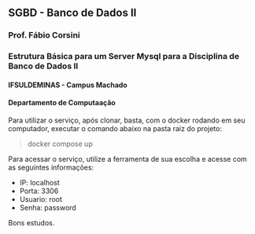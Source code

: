 ## SGBD - Banco de Dados II
### Prof. Fábio Corsini
### Estrutura Básica para um Server Mysql para a Disciplina de Banco de Dados II
#### IFSULDEMINAS - Campus Machado
#### Departamento de Computaação

Para utilizar o serviço, após clonar, basta, com o docker rodando em seu computador, executar o comando abaixo na pasta raiz do projeto:
> docker compose up

Para acessar o serviço, utilize a ferramenta de sua escolha e acesse com as seguintes informações:
* IP: localhost
* Porta: 3306
* Usuario: root
* Senha: password

Bons estudos.
